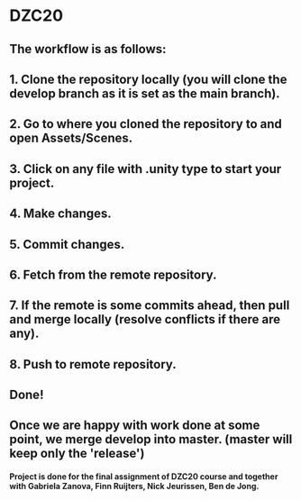 # DZC20
## The workflow is as follows:
## 1. Clone the repository locally (you will clone the develop branch as it is set as the main branch).
## 2. Go to where you cloned the repository to and open Assets/Scenes.
## 3. Click on any file with .unity type to start your project.
## 4. Make changes.
## 5. Commit changes.
## 6. Fetch from the remote repository.
## 7. If the remote is some commits ahead, then pull and merge locally (resolve conflicts if there are any).
## 8. Push to remote repository.
## Done! 
## Once we are happy with work done at some point, we merge develop into master. (master will keep only the 'release')
#### Project is done for the final assignment of DZC20 course and together with Gabriela Zanova, Finn Ruijters, Nick Jeurissen, Ben de Jong.
